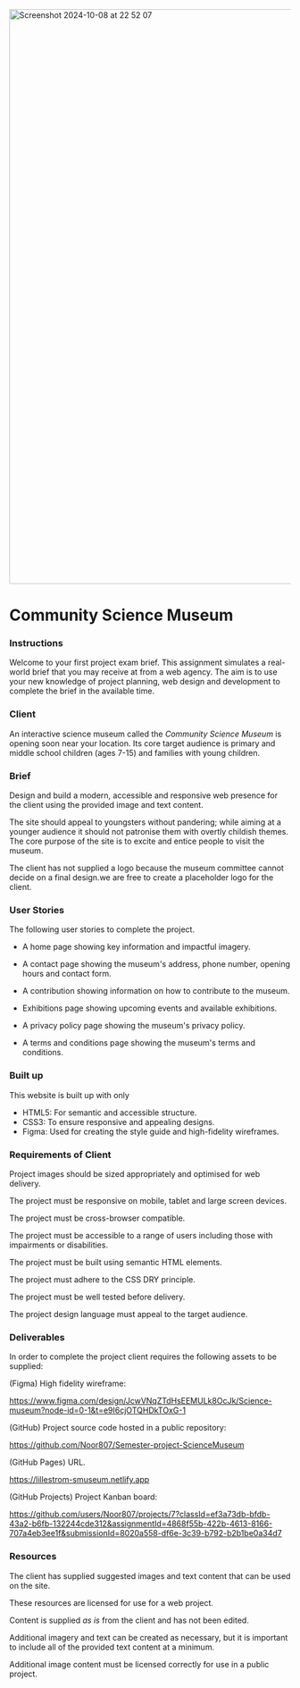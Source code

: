 













<img width="1029" alt="Screenshot 2024-10-08 at 22 52 07" src="https://github.com/user-attachments/assets/6b8115d1-2557-46dd-9aec-adfe2dfa6920">








#                                         Community Science Museum

 ### Instructions
Welcome to your first project exam brief. This assignment simulates a real-world brief that you may receive at from a web agency. The aim is to use your new knowledge of project planning, web design and development to complete the brief in the available time.

 ### Client
An interactive science museum called the *Community Science Museum* is opening soon near your location. Its core target audience is primary and middle school children (ages 7-15) and families with young children.



### Brief
Design and build a modern, accessible and responsive web presence for the client using the provided image and text content.

The site should appeal to youngsters without pandering; while aiming at a younger audience it should not patronise them with overtly childish themes. The core purpose of the site is to excite and entice people to visit the museum.

The client has not supplied a logo because the museum committee cannot decide on a final design.we are free to create a placeholder logo for the client.



### User Stories

The following user stories to complete the project.

- A home page showing key information and impactful imagery.

- A contact page showing the museum's address, phone number, opening hours and contact form.

- A contribution showing information on how to contribute to the museum.

- Exhibitions page showing upcoming events and available exhibitions.

- A privacy policy page showing the museum's privacy policy.

- A terms and conditions page showing the museum's terms and conditions.



### Built up
This website is built up with only

- HTML5: For semantic and accessible structure.
- CSS3: To ensure responsive and appealing designs.
- Figma: Used for creating the style guide and high-fidelity wireframes.



### Requirements of Client

Project images should be sized appropriately and optimised for web delivery.

The project must be responsive on mobile, tablet and large screen devices.

The project must be cross-browser compatible.

The project must be accessible to a range of users including those with impairments or disabilities.

The project must be built using semantic HTML elements.

The project must adhere to the CSS DRY principle.

The project must be well tested before delivery.

The project design language must appeal to the target audience.



### Deliverables
In order to complete the project client requires the following assets to be supplied:


(Figma) High fidelity wireframe:

https://www.figma.com/design/JcwVNqZTdHsEEMULk8OcJk/Science-museum?node-id=0-1&t=e9I6cjOTQHDkTOxG-1

(GitHub) Project source code hosted in a public repository:

https://github.com/Noor807/Semester-project-ScienceMuseum

(GitHub Pages) URL.

https://lillestrom-smuseum.netlify.app

(GitHub Projects) Project Kanban board:

https://github.com/users/Noor807/projects/7?classId=ef3a73db-bfdb-43a2-b6fb-132244cde312&assignmentId=4868f55b-422b-4613-8166-707a4eb3ee1f&submissionId=8020a558-df6e-3c39-b792-b2b1be0a34d7




### Resources

The client has supplied suggested images and text content that can be used on the site.

These resources are licensed for use for a web project.

Content is supplied *as is* from the client and has not been edited.

Additional imagery and text can be created as necessary, but it is important to include all of the provided text content at a minimum.

Additional image content must be licensed correctly for use in a public project.



